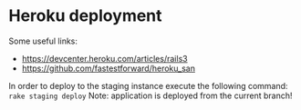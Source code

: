 # Heroku deployment

Some useful links:
* https://devcenter.heroku.com/articles/rails3
* https://github.com/fastestforward/heroku_san

In order to deploy to the staging instance execute the following command:
`rake staging deploy`
Note: application is deployed from the current branch!

